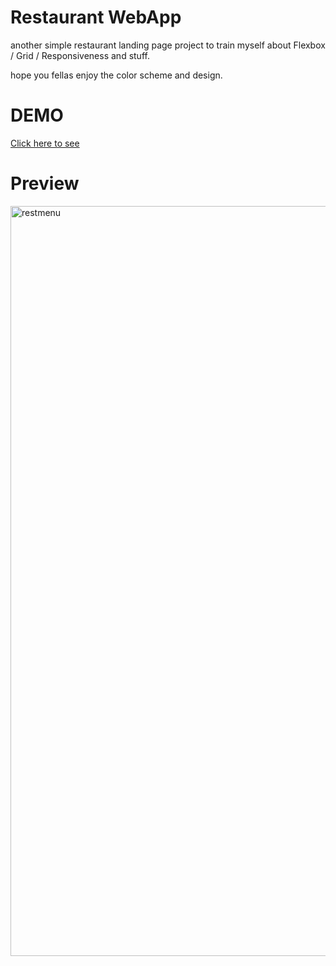 # Restaurant WebApp

another simple restaurant landing page project to train myself about Flexbox / Grid / Responsiveness and stuff.

hope you fellas enjoy the color scheme and design.

# DEMO

[Click here to see](https://62d2a4d24624d47f6d1542ad--unique-fairy-9ec386.netlify.app/)


# Preview

[<img alt="restmenu" width="1200px" src="https://i.hizliresim.com/gor4r3j.png" />](RestMenu)
